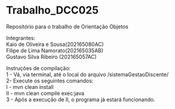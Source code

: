 # Trabalho_DCC025
Repositório para o trabalho de Orientação Objetos<br />

Integrantes:<br />
Kaio de Oliveira e Sousa(202165080AC)<br />
Filipe de Lima Namorato(202165035AB)<br />
Gustavo Silva Ribeiro (202165057AC)<br />

Instruções de compilação:<br>
1 - Vá, via terminal, até o local do arquivo /sistemaGestaoDiscente/<br>
2- Execute os seguintes comandos:<br>
  I - mvn clean install<br>
  II - mvn clean compile exec:java<br>
3 - Após a execução de II, o programa já estará funcionando.
